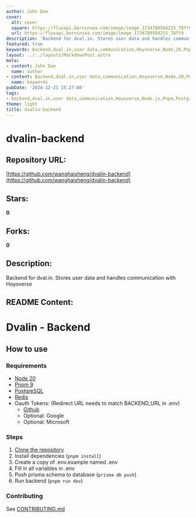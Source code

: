 ```yaml
---
author: John Doe
cover:
  alt: cover
  square: https://fluxapi.borninsea.com/image/image_1734780584215_78ft9
  url: https://fluxapi.borninsea.com/image/image_1734780584215_78ft9
description: 'Backend for dval.in. Stores user data and handles communication with Hoyoverse'
featured: true
keywords: Backend,dval.in,user data,communication,Hoyoverse,Node,20,Pnpm,9,PostgreSQL,Redis,Oauth Tokens,Github,Google,Microsoft,Clone the repository,dependencies,install dependencies,.env.example,.env,Prisma schema,Push prisma schema to database,run backend,Contributing
layout: ../../layouts/MarkdownPost.astro
meta:
- content: John Doe
  name: author
- content: Backend,dval.in,user data,communication,Hoyoverse,Node,20,Pnpm,9,PostgreSQL,Redis,Oauth Tokens,Github,Google,Microsoft,Clone the repository,dependencies,install dependencies,.env.example,.env,Prisma schema,Push prisma schema to database,run backend,Contributing
  name: keywords
pubDate: '2024-12-21 15:27:08'
tags:
- backend,dval.in,user data,communication,Hoyoverse,Node.js,Pnpm,PostgreSQL,Redis,Oauth Tokens,Github,Google,Microsoft,repository,dependencies,.env,Prisma,contributing
theme: light
title: dvalin-backend
---
```


# dvalin-backend

## Repository URL: 
[https://github.com/wanghaisheng/dvalin-backend](https://github.com/wanghaisheng/dvalin-backend)

## Stars: 
**0**

## Forks: 
**0**

## Description: 
Backend for dval.in. Stores user data and handles communication with Hoyoverse

## README Content: 
# Dvalin - Backend

## How to use

### Requirements

- [Node 20](https://nodejs.org/)
- [Pnpm 9](https://pnpm.io/)
- [PostgreSQL](https://www.postgresql.org/)
- [Redis](https://www.redis.io/)
- Oauth Tokens: (Redirect URL needs to match BACKEND_URL in .env)
    - [Github](https://github.com/settings/developers)
    - Optional: Google
    - Optional: Microsoft

### Steps

1. [Clone the repository](https://docs.github.com/articles/cloning-a-repository)
2. Install dependencies (`pnpm install`)
3. Create a copy of .env.example named .env
4. Fill in all variables in .env
5. Push prisma schema to database (`prisma db push`)
6. Run backend (`pnpm run dev`)

### Contributing

See [CONTRIBUTING.md](https://github.com/dval-in/dvalin-backend/blob/main/CONTRIBUTING.md)

